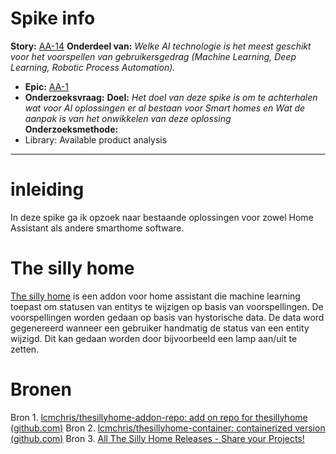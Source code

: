 # Spike info
**Story:** [AA-14](https://prophecy1.atlassian.net/browse/AA-14)
**Onderdeel van:** *Welke AI technologie is het meest geschikt voor het voorspellen van gebruikersgedrag (Machine Learning, Deep Learning, Robotic Process Automation).*
- **Epic:** [AA-1](https://prophecy1.atlassian.net/browse/AA-1)
- **Onderzoeksvraag:** 
**Doel:** *Het doel van deze spike is om te achterhalen wat voor AI oplossingen er al bestaan voor Smart homes en Wat de aanpak is van het onwikkelen van deze oplossing*
**Onderzoeksmethode:** 
- Library: Available product analysis
---

# inleiding
In deze spike ga ik opzoek naar bestaande oplossingen voor zowel Home Assistant als andere smarthome software. 

# The silly home

[The silly home](https://community.home-assistant.io/t/introducing-thesillyhome-a-homeassistant-machine-learning-ai-addon/421351) is een addon voor home assistant die machine learning toepast om statusen van entitys te wijzigen op basis van voorspellingen. De voorspellingen worden gedaan op basis van hystorische data. De data word gegenereerd wanneer een gebruiker handmatig de status van een entity wijzigd. Dit kan gedaan worden door bijvoorbeeld een lamp aan/uit te zetten.  

# Bronen

Bron 1. [lcmchris/thesillyhome-addon-repo: add on repo for thesillyhome (github.com)](https://github.com/lcmchris/thesillyhome-addon-repo)
Bron 2. [lcmchris/thesillyhome-container: containerized version (github.com)](https://github.com/lcmchris/thesillyhome-container)
Bron 3. [All The Silly Home Releases - Share your Projects!](https://community.home-assistant.io/t/all-the-silly-home-releases/447305)


